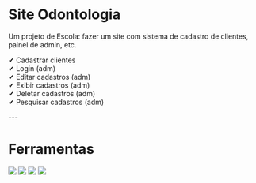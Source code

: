 # Site Odontologia
Um projeto de Escola: fazer um site com sistema de cadastro de clientes, painel de admin, etc.

<p>
✔ Cadastrar clientes <br>
✔ Login (adm)  <br>
✔ Editar cadastros (adm) <br>
✔ Exibir cadastros (adm) <br>
✔ Deletar cadastros (adm) <br>
✔ Pesquisar cadastros (adm)
</p> 
---

# Ferramentas
<div>
  <img src="https://img.shields.io/badge/PHP-777BB4?style=for-the-badge&logo=php&logoColor=white">
  <img src="https://img.shields.io/badge/JavaScript-323330?style=for-the-badge&logo=javascript&logoColor=F7DF1E">
  <img src="https://img.shields.io/badge/HTML5-E34F26?style=for-the-badge&logo=html5&logoColor=white">
 <img src="https://img.shields.io/badge/MariaDB-003545?style=for-the-badge&logo=mariadb&logoColor=white">
</div>
